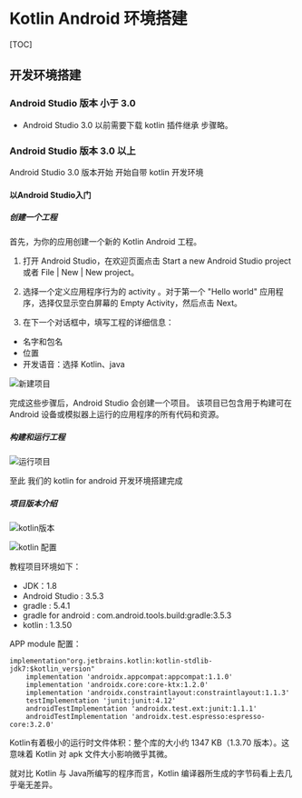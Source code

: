 
# Kotlin Android 环境搭建

[TOC]

## 开发环境搭建

###  Android Studio 版本 小于 3.0
- Android Studio 3.0 以前需要下载 kotlin 插件继承 步骤略。

### Android Studio 版本 3.0 以上

Android Studio 3.0 版本开始 开始自带 kotlin 开发环境

#### 以Android Studio入门

##### 创建一个工程

首先，为你的应用创建一个新的 Kotlin Android 工程。

1. 打开 Android Studio，在欢迎页面点击 Start a new Android Studio project 或者 File | New | New project。

2. 选择一个定义应用程序行为的 activity 。对于第一个 "Hello world" 应用程序，选择仅显示空白屏幕的 Empty Activity，然后点击 Next。

3. 在下一个对话框中，填写工程的详细信息：

- 名字和包名
- 位置
- 开发语音：选择 Kotlin、java 

![新建项目](A9599B2B181946CA8901C6C1011374C1)

完成这些步骤后，Android Studio 会创建一个项目。 该项目已包含用于构建可在 Android 设备或模拟器上运行的应用程序的所有代码和资源。

##### 构建和运行工程

![运行项目](8843A302EDB14FBCBC2DD9EC22579E69)

至此 我们的 kotlin for android 开发环境搭建完成 

##### 项目版本介绍

![kotlin版本](625D4A173BC84585AF8252F8A3C351AB)

![kotlin 配置](EA110B8686B84ACF986433C086993708)

教程项目环境如下：

- JDK：1.8
- Android Studio : 3.5.3
- gradle : 5.4.1
- gradle for android : com.android.tools.build:gradle:3.5.3
- kotlin : 1.3.50

APP module 配置： 

```
implementation"org.jetbrains.kotlin:kotlin-stdlib-jdk7:$kotlin_version"
    implementation 'androidx.appcompat:appcompat:1.1.0'
    implementation 'androidx.core:core-ktx:1.2.0'
    implementation 'androidx.constraintlayout:constraintlayout:1.1.3'
    testImplementation 'junit:junit:4.12'
    androidTestImplementation 'androidx.test.ext:junit:1.1.1'
    androidTestImplementation 'androidx.test.espresso:espresso-core:3.2.0'
```

Kotlin有着极小的运行时文件体积：整个库的大小约 1347 KB（1.3.70 版本）。这意味着 Kotlin 对 apk 文件大小影响微乎其微。

就对比 Kotlin 与 Java所编写的程序而言，Kotlin 编译器所生成的字节码看上去几乎毫无差异。